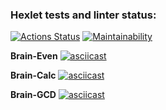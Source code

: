 ### Hexlet tests and linter status:
[![Actions Status](https://github.com/Anton-95/python-project-49/actions/workflows/hexlet-check.yml/badge.svg)](https://github.com/Anton-95/python-project-49/actions)
[![Maintainability](https://api.codeclimate.com/v1/badges/0c0398dc794e6fd5cbc6/maintainability)](https://codeclimate.com/github/Anton-95/python-project-49/maintainability)

**Brain-Even**
[![asciicast](https://asciinema.org/a/QQk2PvJfsgrN8ZRQ2oP5adDnl.svg)](https://asciinema.org/a/QQk2PvJfsgrN8ZRQ2oP5adDnl)

**Brain-Calc**
[![asciicast](https://asciinema.org/a/ff2sJDKPfO73NSAV95TYamEkM.svg)](https://asciinema.org/a/ff2sJDKPfO73NSAV95TYamEkM)

**Brain-GCD**
[![asciicast](https://asciinema.org/a/kD4SjLAE2Tb7Gfz5NzxlBD9li.svg)](https://asciinema.org/a/kD4SjLAE2Tb7Gfz5NzxlBD9li)
